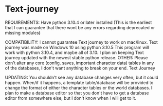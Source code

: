 # Text-journey
REQUIREMENTS:
Have python 3.10.4 or later installed (This is the earliest that I can guarantee that there wont be any errors regarding deprecated or missing modules)


COMPATIBILITY:
    I cannot guarantee Text journey to work on mac/linux. Text journey was made on Windows 10 using python 3.10.5
    This program will work with python 3.10.4, and maybe all of 3.10. I plan on keeping Text journey updated with the newest stable python release.
OTHER:
Please don't alter any core (config, saves, important character data) tables in any of the databases, I don't want anything to break on your end.
Text Journey


UPDATING:
You shouldn't see any database changes very often, but it could happen. When/if it happens, a template table/database will be provided to change the format of either the character tables or the world databases. I plan to make a database editor so that you don't have to get a database editor from somewhere else, but I don't know when I will get to it.

